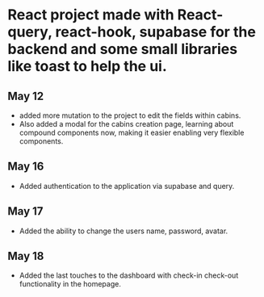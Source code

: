 # React project made with React-query, react-hook, supabase for the backend and some small libraries like toast to help the ui.
## May 12 
- added more mutation to the project to edit the fields within cabins.
- Also added a modal for the cabins creation page, learning about compound components now, making it easier enabling very flexible components.
## May 16
- Added authentication to the application via supabase and query.
## May 17
- Added the ability to change the users name, password, avatar.
## May 18
- Added the last touches to the dashboard with check-in check-out functionality in the homepage.
